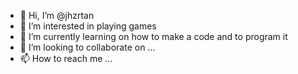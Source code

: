 - 👋 Hi, I’m @jhzrtan
- 👀 I’m interested in playing games
- 🌱 I’m currently learning on how to make a code and to program it
- 💞️ I’m looking to collaborate on ...
- 📫 How to reach me ...

<!---
jhzrtan/jhzrtan is a ✨ special ✨ repository because its `README.md` (this file) appears on your GitHub profile.
You can click the Preview link to take a look at your changes.
--->
